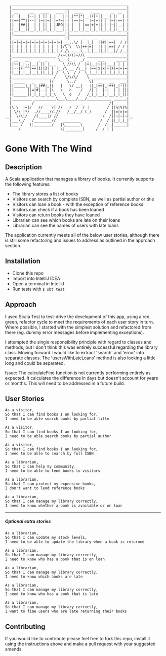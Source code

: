 ```
   ____________________________________________________
  |____________________________________________________|
  | __     __   ____   ___ ||  ____    ____     _  __  |
  ||  |__ |--|_| || |_|   |||_|**|*|__|+|+||___| ||  | |
  ||==|^^||--| |=||=| |=*=||| |~~|~|  |=|=|| | |~||==| |
  ||  |##||  | | || | |JRO|||-|  | |==|+|+||-|-|~||__| |
  ||__|__||__|_|_||_|_|___|||_|__|_|__|_|_||_|_|_||__|_|
  ||_______________________||__________________________|
  | _____________________  ||      __   __  _  __    _ |
  ||=|=|=|=|=|=|=|=|=|=|=| __..\/ |  |_|  ||#||==|  / /|
  || | | | | | | | | | | |/\ \  \\|++|=|  || ||==| / / |
  ||_|_|_|_|_|_|_|_|_|_|_/_/\_.___\__|_|__||_||__|/_/__|
  |____________________ /\~()/()~//\ __________________|
  | __   __    _  _     \_  (_ .  _/ _    ___     _____|
  ||~~|_|..|__| || |_ _   \ //\\ /  |=|__|~|~|___| | | |
  ||--|+|^^|==|1||2| | |__/\ __ /\__| |==|x|x|+|+|=|=|=|
  ||__|_|__|__|_||_|_| /  \ \  / /  \_|__|_|_|_|_|_|_|_|
  |_________________ _/    \/\/\/    \_ _______________|
  | _____   _   __  |/      \../      \|  __   __   ___|
  ||_____|_| |_|##|_||   |   \/ __|   ||_|==|_|++|_|-|||
  ||______||=|#|--| |\   \   o    /   /| |  |~|  | | |||
  ||______||_|_|__|_|_\   \  o   /   /_|_|__|_|__|_|_|||
  |_________ __________\___\____/___/___________ ______|
  |__    _  /    ________     ______           /| _ _ _|
  |\ \  |=|/   //    /| //   /  /  / |        / ||%|%|%|
  | \/\ |*/  .//____//.//   /__/__/ (_)      /  ||=|=|=|
__|  \/\|/   /(____|/ //                    /  /||~|~|~|__
  |___\_/   /________//   ________         /  / ||_|_|_|
  |___ /   (|________/   |\_______\       /  /| |______|
      /                  \|________)     /  / | |

```


# Gone With The Wind

## Description

A Scala application that manages a library of books. It currently supports the following features:

* The library stores a list of books
* Visitors can search by complete ISBN, as well as partial author or title
* Visitors can loan a book - with the exception of reference books
* Visitors can check if a book has been loaned
* Visitors can return books they have loaned
* Librarian can see which books are late on their loans
* Librarian can see the names of users with late loans

The application currently meets all of the below user stories, although there is still some refactoring and issues to address as outlined in the approach section.

## Installation

* Clone this repo
* Import into IntelliJ IDEA
* Open a terminal in IntelliJ
* Run tests with `$ sbt test`

## Approach

I used Scala Test to test-drive the development of this app, using a red, green, refactor cycle to meet the requirements of each user story in turn. Where possible, I started with the simplest solution and refactored from there (eg. dummy error messages before implementing exceptions).

I attempted the single responsibility principle with regard to classes and methods, but I don't think this was entirely successful regarding the library class. Moving forward I would like to extract 'search' and 'error' into separate classes. The 'usersWithLateLoans' method is also looking a little long and could be separated.

Issue: The calculateFine function is not currently performing entirely as expected. It calculates the difference in days but doesn't account for years or months. This will need to be addressed in a future build.

## User Stories

```text
As a visitor,
So that I can find books I am looking for,
I need to be able search books by partial title
```

```text
As a visitor,
So that I can find books I am looking for,
I need to be able search books by partial author
```

```text
As a visitor,
So that I can find books I am looking for,
I need to be able to search by full ISBN
```

```text
As a librarian,
So that I can help my community,
I need to be able to lend books to visitors
```

```text
As a librarian,
So that I can protect my expensive books,
I don't want to lend reference books
```

```text
As a librarian,
So that I can manage my library correctly,
I need to know whether a book is available or on loan
```

---

##### Optional extra stories

```text
As a librarian,
So that I can update my stock levels,
I need to be able to update the library when a book is returned
```

```text
As a librarian,
So that I can manage my library correctly,
I need to know who has a book that is on loan
```

```text
As a librarian,
So that I can manage my library correctly,
I need to know which books are late
```

```text
As a librarian,
So that I can manage my library correctly,
I need to know who has a book that is late
```

```text
As a librarian,
So that I can manage my library correctly,
I want to fine users who are late returning their books

```

## Contributing

If you would like to contribute please feel free to fork this repo, install it using the instructions above and make a pull request with your suggested amends.


